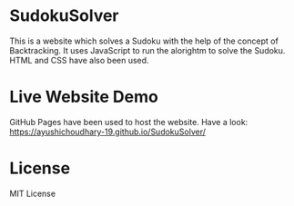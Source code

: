 # SudokuSolver
This is a website which solves a Sudoku with the help of the concept of Backtracking. It uses JavaScript to run the alorightm to solve the Sudoku. HTML and CSS have also been used.

# Live Website Demo
GitHub Pages have been used to host the website.
Have a look: https://ayushichoudhary-19.github.io/SudokuSolver/

# License
MIT License

